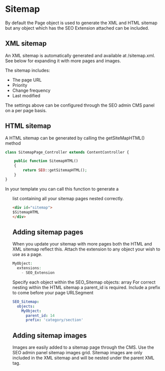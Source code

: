 # Sitemap

By default the Page object is used to generate the XML and HTML sitemap but any object which has the SEO Extension attached can be included. 

## XML sitemap

An XML sitemap is automatically generated and available at /sitemap.xml. See below for expanding it with more pages and images.

The sitemap includes:
  - The page URL
  - Priority
  - Change frequency
  - Last modified

The settings above can be configured through the SEO admin CMS panel on a per page basis.

## HTML sitemap

A HTML sitemap can be generated by calling the getSiteMapHTML() method

```php
class SitemapPage_Controller extends ContentController {

    public function SitemapHTML()
    {
        return SEO::getSitemapHTML();
    }
}
```

In your template you can call this function to generate a <ul> list containing all your sitemap pages nested correctly.

```html
<div id="sitemap">
$SitemapHTML
</div>
```

## Adding sitemap pages

When you update your sitemap with more pages both the HTML and XML sitemap reflect this.
Attach the extension to any object your wish to use as a page.

```php
MyObject:
  extensions:
    - SEO_Extension
```

Specify each object within the SEO_Sitemap objects: array
For correct nesting within the HTML sitemap a parent_id is required.
Include a prefix to come before your page URLSegment

```yml
SEO_Sitemap:
  objects:
    MyObject: 
      parent_id: 14
      prefix: 'category/section'
```

## Adding sitemap images

Images are easily added to a sitemap page through the CMS. Use the SEO admin panel sitemap images grid.
Sitemap images are only included in the XML sitemap and will be nested under the parent XML tag.